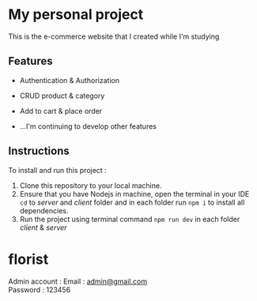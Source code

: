 
# My personal project

This is the e-commerce website that I created while I'm studying

## Features

- Authentication & Authorization
- CRUD product & category
- Add to cart & place order

- ...I'm continuing to develop other features

## Instructions

To install and run this project :

1. Clone this repository to your local machine.
2. Ensure that you have Nodejs in machine, open the terminal in your IDE `cd` to _server_ and _client_ folder and in each folder run `npm i` to install all dependencies.
3. Run the project using terminal command `npm run dev` in each folder _client_ & _server_

# florist
Admin account : 
Email : admin@gmail.com  
Password : 123456

